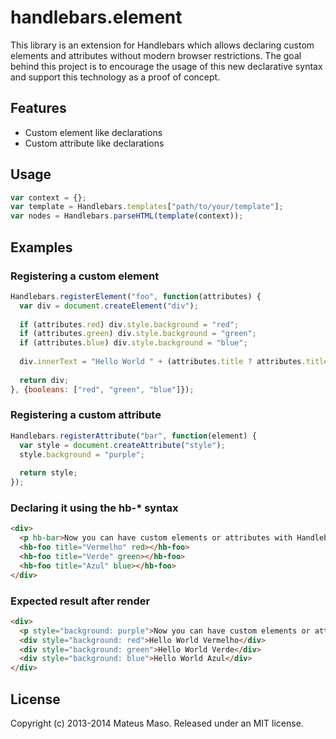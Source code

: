 handlebars.element
==================

This library is an extension for Handlebars which allows declaring custom elements and attributes without modern browser restrictions. The goal behind this project is to encourage the usage of this new declarative syntax and support this technology as a proof of concept.

## Features

* Custom element like declarations
* Custom attribute like declarations

## Usage

```javascript
var context = {};
var template = Handlebars.templates["path/to/your/template"];
var nodes = Handlebars.parseHTML(template(context));
```

## Examples

### Registering a custom element

```javascript
Handlebars.registerElement("foo", function(attributes) {
  var div = document.createElement("div");
  
  if (attributes.red) div.style.background = "red";
  if (attributes.green) div.style.background = "green";
  if (attributes.blue) div.style.background = "blue";
  
  div.innerText = "Hello World " + (attributes.title ? attributes.title : "guest");
  
  return div;
}, {booleans: ["red", "green", "blue"]});
```

### Registering a custom attribute

```javascript
Handlebars.registerAttribute("bar", function(element) {
  var style = document.createAttribute("style");
  style.background = "purple";
  
  return style;
});
```

### Declaring it using the hb-* syntax

```html
<div>
  <p hb-bar>Now you can have custom elements or attributes with Handlebars!</p>
  <hb-foo title="Vermelho" red></hb-foo>
  <hb-foo title="Verde" green></hb-foo>
  <hb-foo title="Azul" blue></hb-foo>
</div>
```

### Expected result after render

```html
<div>
  <p style="background: purple">Now you can have custom elements or attributes with Handlebars!</p>
  <div style="background: red">Hello World Vermelho</div>
  <div style="background: green">Hello World Verde</div>
  <div style="background: blue">Hello World Azul</div>
</div>
```

## License

Copyright (c) 2013-2014 Mateus Maso. Released under an MIT license.
